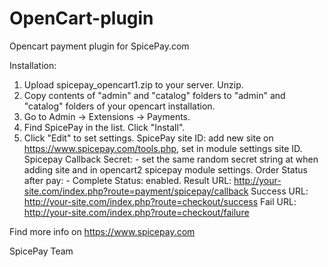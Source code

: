 # OpenCart-plugin
Opencart payment plugin for SpicePay.com

Installation:

1. Upload spicepay_opencart1.zip to your server. Unzip.
2. Copy contents of "admin" and "catalog" folders to "admin" and "catalog" folders of your opencart installation.
3. Go to Admin -> Extensions -> Payments.
4. Find SpicePay in the list. Click "Install".
5. Click "Edit" to set settings.
SpicePay site ID:  add new site on https://www.spicepay.com/tools.php, set in module settings site ID.
Spicepay Callback Secret: - set the same random secret string at when adding site and in opencart2 spicepay module settings. 
Order Status after pay: - Complete
Status: enabled.
Result URL: http://your-site.com/index.php?route=payment/spicepay/callback
Success URL: http://your-site.com/index.php?route=checkout/success
Fail URL: http://your-site.com/index.php?route=checkout/failure

Find more info on https://www.spicepay.com


SpicePay Team